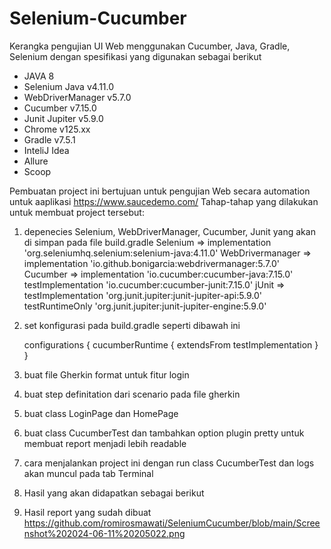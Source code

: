 # Selenium-Cucumber
Kerangka pengujian UI Web menggunakan Cucumber, Java, Gradle, Selenium dengan spesifikasi yang digunakan sebagai berikut
- JAVA 8
- Selenium Java v4.11.0
- WebDriverManager v5.7.0
- Cucumber v7.15.0
- Junit Jupiter v5.9.0
- Chrome v125.xx
- Gradle v7.5.1
- InteliJ Idea
- Allure
- Scoop

Pembuatan project ini bertujuan untuk pengujian Web secara automation untuk aaplikasi https://www.saucedemo.com/
Tahap-tahap yang dilakukan untuk membuat project tersebut:
1. depenecies Selenium, WebDriverManager, Cucumber, Junit yang akan di simpan pada file build.gradle
  Selenium => implementation 'org.seleniumhq.selenium:selenium-java:4.11.0'
  WebDrivermanager => implementation 'io.github.bonigarcia:webdrivermanager:5.7.0'
  Cucumber => implementation 'io.cucumber:cucumber-java:7.15.0'
              testImplementation 'io.cucumber:cucumber-junit:7.15.0'
  jUnit => testImplementation 'org.junit.jupiter:junit-jupiter-api:5.9.0'
           testRuntimeOnly 'org.junit.jupiter:junit-jupiter-engine:5.9.0'
2. set konfigurasi pada build.gradle seperti dibawah ini
   
   configurations {
    cucumberRuntime {
        extendsFrom testImplementation
    }
  }

3. buat file Gherkin format untuk fitur login
4. buat step definitation dari scenario pada file gherkin
5. buat class LoginPage dan HomePage
6. buat class CucumberTest dan tambahkan option plugin pretty untuk membuat report menjadi lebih readable
7. cara menjalankan project ini dengan run class CucumberTest dan logs akan muncul pada tab Terminal
8. Hasil yang akan didapatkan sebagai berikut
9. Hasil report yang sudah dibuat
    https://github.com/romirosmawati/SeleniumCucumber/blob/main/Screenshot%202024-06-11%20205022.png
